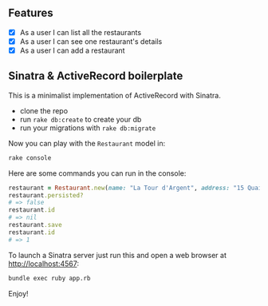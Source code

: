 ## Features
- [x] As a user I can list all the restaurants
- [x] As a user I can see one restaurant's details
- [x] As a user I can add a restaurant

## Sinatra & ActiveRecord boilerplate

This is a minimalist implementation of ActiveRecord with Sinatra.

- clone the repo
- run `rake db:create` to create your db
- run your migrations with `rake db:migrate`

Now you can play with the `Restaurant` model in:

```bash
rake console
```

Here are some commands you can run in the console:

```ruby
restaurant = Restaurant.new(name: "La Tour d'Argent", address: "15 Quai de la Tournelle, 75005 Paris")
restaurant.persisted?
# => false
restaurant.id
# => nil
restaurant.save
restaurant.id
# => 1
```

To launch a Sinatra server just run this and open a web browser at [http://localhost:4567](http://localhost:4567):

```bash
bundle exec ruby app.rb
```

Enjoy!
